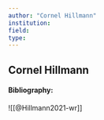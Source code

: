 ```yaml
---
author: "Cornel Hillmann"
institution:
field:
type:
---
```


## Cornel Hillmann
#### Bibliography:

![[@Hillmann2021-wr]]